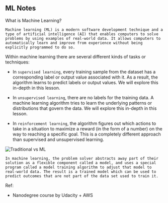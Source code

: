 ## ML Notes


What is Machine Learning?

    Machine learning (ML) is a modern software development technique and a type of artificial intelligence (AI) that enables computers to solve problems by using examples of real-world data. It allows computers to automatically learn and improve from experience without being explicitly programmed to do so.

Within machine learning there are several different kinds of tasks or techniques:

- In `supervised learning`, every training sample from the dataset has a corresponding label or output value associated with it. As a result, the algorithm learns to predict labels or output values. We will explore this in-depth in this lesson.
    
- In `unsupervised learning`, there are no labels for the training data. A machine learning algorithm tries to learn the underlying patterns or distributions that govern the data. We will explore this in-depth in this lesson.

- In `reinforcement learning`, the algorithm figures out which actions to take in a situation to maximize a reward (in the form of a number) on the way to reaching a specific goal. This is a completely different approach than supervised and unsupervised learning.

![Traditional vs ML](media\Tra_ML.PNG)

`In machine learning, the problem solver abstracts away part of their solution as a flexible component called a model, and uses a special program called a model training algorithm to adjust that model to real-world data. The result is a trained model which can be used to predict outcomes that are not part of the data set used to train it.`

Ref:
- Nanodegree course by Udacity + AWS